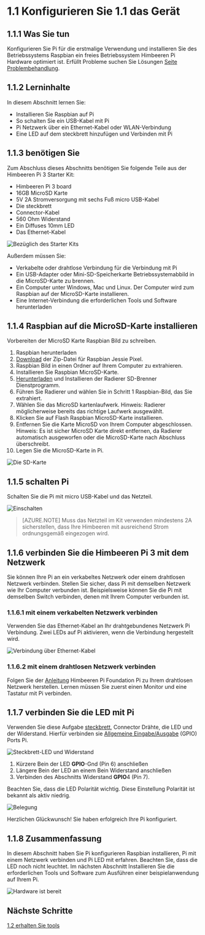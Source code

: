 <properties
 pageTitle="Konfigurieren Sie das Gerät | Microsoft Azure"
 description="Konfigurieren Sie Ihre Himbeeren Pi 3 für die erstmalige Verwendung und installieren Sie des Betriebssystems Raspbian ein freies Betriebssystem Himbeeren Pi Hardware optimiert ist."
 services="iot-hub"
 documentationCenter=""
 authors="shizn"
 manager="timlt"
 tags=""
 keywords=""/>

<tags
 ms.service="iot-hub"
 ms.devlang="multiple"
 ms.topic="article"
 ms.tgt_pltfrm="na"
 ms.workload="na"
 ms.date="10/21/2016"
 ms.author="xshi"/>

# <a name="11-configure-your-device"></a>1.1 Konfigurieren Sie 1.1 das Gerät

## <a name="111-what-you-will-do"></a>1.1.1 Was Sie tun

Konfigurieren Sie Pi für die erstmalige Verwendung und installieren Sie des Betriebssystems Raspbian ein freies Betriebssystem Himbeeren Pi Hardware optimiert ist. Erfüllt Probleme suchen Sie Lösungen [Seite Problembehandlung](iot-hub-raspberry-pi-kit-node-troubleshooting.md).

## <a name="112-what-you-will-learn"></a>1.1.2 Lerninhalte

In diesem Abschnitt lernen Sie:

- Installieren Sie Raspbian auf Pi
- So schalten Sie ein USB-Kabel mit Pi
- Pi Netzwerk über ein Ethernet-Kabel oder WLAN-Verbindung
- Eine LED auf dem steckbrett hinzufügen und Verbinden mit Pi

## <a name="113-what-you-need"></a>1.1.3 benötigen Sie

Zum Abschluss dieses Abschnitts benötigen Sie folgende Teile aus der Himbeeren Pi 3 Starter Kit:

- Himbeeren Pi 3 board
- 16GB MicroSD Karte
- 5V 2A Stromversorgung mit sechs Fuß micro USB-Kabel
- Die steckbrett
- Connector-Kabel
- 560 Ohm Widerstand
- Ein Diffuses 10mm LED
- Das Ethernet-Kabel

![Bezüglich des Starter Kits](media/iot-hub-raspberry-pi-lessons/lesson1/starter_kit.jpg)

Außerdem müssen Sie:

- Verkabelte oder drahtlose Verbindung für die Verbindung mit Pi
- Ein USB-Adapter oder Mini-SD-Speicherkarte Betriebssystemabbild in die MicroSD-Karte zu brennen.
- Ein Computer unter Windows, Mac und Linux. Der Computer wird zum Raspbian auf der MicroSD-Karte installieren.
- Eine Internet-Verbindung die erforderlichen Tools und Software herunterladen

## <a name="114-install-raspbian-on-the-microsd-card"></a>1.1.4 Raspbian auf die MicroSD-Karte installieren

Vorbereiten der MicroSD Karte Raspbian Bild zu schreiben.

1. Raspbian herunterladen
  1. [Download](https://www.raspberrypi.org/downloads/raspbian/) der Zip-Datei für Raspbian Jessie Pixel.
  2. Raspbian Bild in einen Ordner auf Ihrem Computer zu extrahieren.
2. Installieren Sie Raspbian MicroSD-Karte.
  1. [Herunterladen](https://www.etcher.io) und Installieren der Radierer SD-Brenner Dienstprogramm.
  2. Führen Sie Radierer und wählen Sie in Schritt 1 Raspbian-Bild, das Sie extrahiert.
  3. Wählen Sie das MicroSD kartenlaufwerk.
    Hinweis: Radierer möglicherweise bereits das richtige Laufwerk ausgewählt.
  4. Klicken Sie auf Flash Raspbian MicroSD-Karte installieren.
  5. Entfernen Sie die Karte MicroSD von Ihrem Computer abgeschlossen.
    Hinweis: Es ist sicher MicroSD Karte direkt entfernen, da Radierer automatisch ausgeworfen oder die MicroSD-Karte nach Abschluss überschreibt.
  6. Legen Sie die MicroSD-Karte in Pi.

![Die SD-Karte](media/iot-hub-raspberry-pi-lessons/lesson1/insert_sdcard.jpg)

## <a name="115-power-on-your-pi"></a>1.1.5 schalten Pi

Schalten Sie die Pi mit micro USB-Kabel und das Netzteil.

![Einschalten](media/iot-hub-raspberry-pi-lessons/lesson1/micro_usb_power_on.jpg)

> [AZURE.NOTE] Muss das Netzteil im Kit verwenden mindestens 2A sicherstellen, dass Ihre Himbeeren mit ausreichend Strom ordnungsgemäß eingezogen wird.

## <a name="116-connect-your-raspberry-pi-3-to-the-network"></a>1.1.6 verbinden Sie die Himbeeren Pi 3 mit dem Netzwerk

Sie können Ihre Pi an ein verkabeltes Netzwerk oder einem drahtlosen Netzwerk verbinden. Stellen Sie sicher, dass Pi mit demselben Netzwerk wie Ihr Computer verbunden ist. Beispielsweise können Sie die Pi mit demselben Switch verbinden, denen mit Ihrem Computer verbunden ist.

### <a name="1161-connect-to-a-wired-network"></a>1.1.6.1 mit einem verkabelten Netzwerk verbinden

Verwenden Sie das Ethernet-Kabel an Ihr drahtgebundenes Netzwerk Pi Verbindung. Zwei LEDs auf Pi aktivieren, wenn die Verbindung hergestellt wird.

![Verbindung über Ethernet-Kabel](media/iot-hub-raspberry-pi-lessons/lesson1/connect_ethernet.jpg)

### <a name="1162-connect-to-a-wireless-network"></a>1.1.6.2 mit einem drahtlosen Netzwerk verbinden

Folgen Sie der [Anleitung](https://www.raspberrypi.org/learning/software-guide/wifi/) Himbeeren Pi Foundation Pi zu Ihrem drahtlosen Netzwerk herstellen. Lernen müssen Sie zuerst einen Monitor und eine Tastatur mit Pi verbinden.

## <a name="117-connect-the-led-to-your-pi"></a>1.1.7 verbinden Sie die LED mit Pi

Verwenden Sie diese Aufgabe [steckbrett](https://learn.sparkfun.com/tutorials/how-to-use-a-breadboard), Connector Drähte, die LED und der Widerstand. Hierfür verbinden sie [Allgemeine Eingabe/Ausgabe](https://www.raspberrypi.org/documentation/usage/gpio/) (GPIO) Ports Pi. 

![Steckbrett-LED und Widerstand](media/iot-hub-raspberry-pi-lessons/lesson1/breadboard_led_resistor.jpg)

1. Kürzere Bein der LED **GPIO**-Gnd (Pin 6) anschließen
2. Längere Bein der LED an einem Bein Widerstand anschließen
3. Verbinden des Abschnitts Widerstand **GPIO**4 (Pin 7).

Beachten Sie, dass die LED Polarität wichtig. Diese Einstellung Polarität ist bekannt als aktiv niedrig.

![Belegung](media/iot-hub-raspberry-pi-lessons/lesson1/pinout_breadboard.png)

Herzlichen Glückwunsch! Sie haben erfolgreich Ihre Pi konfiguriert.

## <a name="118-summary"></a>1.1.8 Zusammenfassung

In diesem Abschnitt haben Sie Pi konfigurieren Raspbian installieren, Pi mit einem Netzwerk verbinden und Pi LED mit erfahren. Beachten Sie, dass die LED noch nicht leuchtet. Im nächsten Abschnitt Installieren Sie die erforderlichen Tools und Software zum Ausführen einer beispielanwendung auf Ihrem Pi.

![Hardware ist bereit](media/iot-hub-raspberry-pi-lessons/lesson1/hardware_ready.jpg)

## <a name="next-steps"></a>Nächste Schritte

[1.2 erhalten Sie tools](iot-hub-raspberry-pi-kit-node-lesson1-get-the-tools-win32.md)
